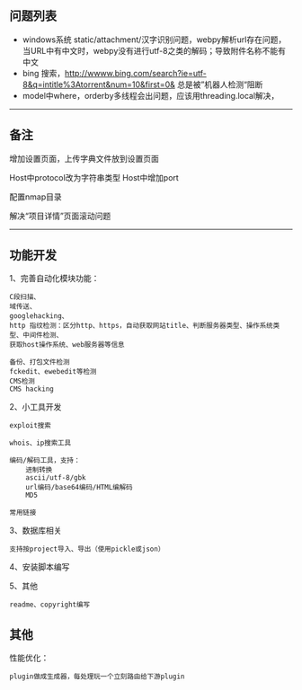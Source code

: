 
## 问题列表

* windows系统 static/attachment/汉字识别问题，webpy解析url存在问题，当URL中有中文时，webpy没有进行utf-8之类的解码；导致附件名称不能有中文
* bing 搜索，http://wwww.bing.com/search?ie=utf-8&q=intitle%3Atorrent&num=10&first=0& 总是被”机器人检测“阻断
* model中where，orderby多线程会出问题，应该用threading.local解决，

---

## 备注

增加设置页面，上传字典文件放到设置页面

Host中protocol改为字符串类型
Host中增加port

配置nmap目录

解决“项目详情”页面滚动问题

---

## 功能开发

1、完善自动化模块功能：

	C段扫描、
	域传送、
	googlehacking、
	http 指纹检测：区分http、https，自动获取网站title、判断服务器类型、操作系统类型、中间件检测、
	获取host操作系统、web服务器等信息

	备份、打包文件检测
	fckedit、ewebedit等检测
	CMS检测
	CMS hacking

2、小工具开发
	
	exploit搜索

	whois、ip搜索工具

	编码/解码工具，支持：
		进制转换
		ascii/utf-8/gbk
		url编码/base64编码/HTML编解码
		MD5

	常用链接

3、数据库相关

	支持按project导入、导出（使用pickle或json）

4、安装脚本编写


5、其他
	
	readme、copyright编写


## 其他

性能优化：
	
	plugin做成生成器，每处理玩一个立刻路由给下游plugin
